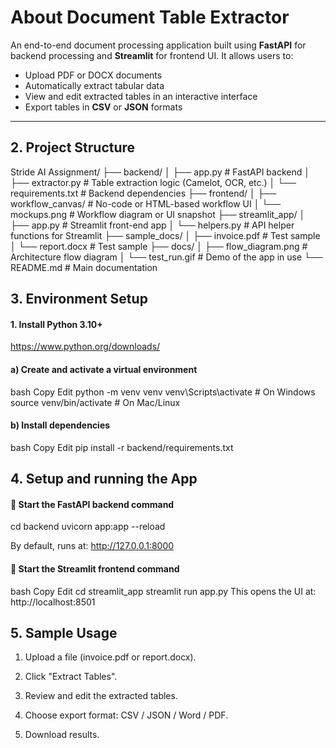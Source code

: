 # About Document Table Extractor

An end-to-end document processing application built using **FastAPI** for backend processing and **Streamlit** for frontend UI. It allows users to:

- Upload PDF or DOCX documents
- Automatically extract tabular data
- View and edit extracted tables in an interactive interface
- Export tables in **CSV** or **JSON** formats

---

## 2. Project Structure
Stride AI Assignment/
├── backend/
│   ├── app.py                  # FastAPI backend
│   ├── extractor.py            # Table extraction logic (Camelot, OCR, etc.)
│   └── requirements.txt        # Backend dependencies
├── frontend/
│   ├── workflow_canvas/        # No-code or HTML-based workflow UI
│   └── mockups.png             # Workflow diagram or UI snapshot
├── streamlit_app/
│   ├── app.py                  # Streamlit front-end app
│   └── helpers.py              # API helper functions for Streamlit
├── sample_docs/
│   ├── invoice.pdf             # Test sample
│   └── report.docx             # Test sample
├── docs/
│   ├── flow_diagram.png        # Architecture flow diagram
│   └── test_run.gif            # Demo of the app in use
└── README.md                   # Main documentation

## 3. Environment Setup
#### 1. Install Python 3.10+

https://www.python.org/downloads/

#### a) Create and activate a virtual environment
bash
Copy
Edit
python -m venv venv
venv\Scripts\activate  # On Windows
source venv/bin/activate  # On Mac/Linux

#### b) Install dependencies
bash
Copy
Edit
pip install -r backend/requirements.txt

## 4. Setup and running the App
#### 🔹 Start the FastAPI backend command
cd backend
uvicorn app:app --reload

By default, runs at:
http://127.0.0.1:8000

#### 🔹 Start the Streamlit frontend command
bash
Copy
Edit
cd streamlit_app
streamlit run app.py
This opens the UI at:
http://localhost:8501

## 5. Sample Usage

1. Upload a file (invoice.pdf or report.docx).

2. Click "Extract Tables".

3. Review and edit the extracted tables.

4. Choose export format: CSV / JSON / Word / PDF.

5. Download results.
